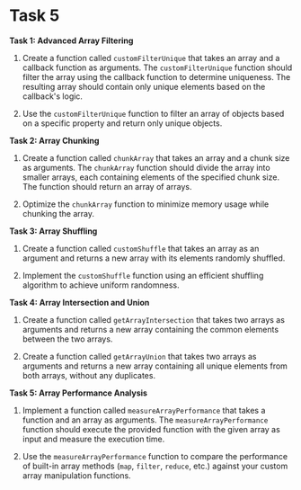# Task 5

**Task 1: Advanced Array Filtering**

1. Create a function called `customFilterUnique` that takes an array and a callback function as arguments. The `customFilterUnique` function should filter the array using the callback function to determine uniqueness. The resulting array should contain only unique elements based on the callback's logic.

2. Use the `customFilterUnique` function to filter an array of objects based on a specific property and return only unique objects.

**Task 2: Array Chunking**

1. Create a function called `chunkArray` that takes an array and a chunk size as arguments. The `chunkArray` function should divide the array into smaller arrays, each containing elements of the specified chunk size. The function should return an array of arrays.

2. Optimize the `chunkArray` function to minimize memory usage while chunking the array.

**Task 3: Array Shuffling**

1. Create a function called `customShuffle` that takes an array as an argument and returns a new array with its elements randomly shuffled.

2. Implement the `customShuffle` function using an efficient shuffling algorithm to achieve uniform randomness.

**Task 4: Array Intersection and Union**

1. Create a function called `getArrayIntersection` that takes two arrays as arguments and returns a new array containing the common elements between the two arrays.

2. Create a function called `getArrayUnion` that takes two arrays as arguments and returns a new array containing all unique elements from both arrays, without any duplicates.

**Task 5: Array Performance Analysis**

1. Implement a function called `measureArrayPerformance` that takes a function and an array as arguments. The `measureArrayPerformance` function should execute the provided function with the given array as input and measure the execution time.

2. Use the `measureArrayPerformance` function to compare the performance of built-in array methods (`map`, `filter`, `reduce`, etc.) against your custom array manipulation functions.